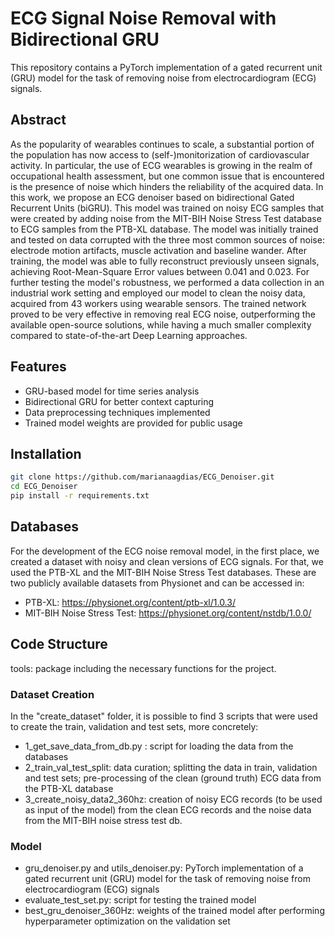 # ECG Signal Noise Removal with Bidirectional GRU

This repository contains a PyTorch implementation of a gated recurrent unit (GRU) model for the task of removing noise from electrocardiogram (ECG) signals.

## Abstract

As the popularity of wearables continues to scale, a substantial portion of the population has now access to
(self-)monitorization of cardiovascular activity. In particular, the use of ECG wearables is growing in the realm of
occupational health assessment, but one common issue that is encountered is the presence of noise which hinders the
reliability of the acquired data. In this work, we propose an ECG denoiser based on bidirectional Gated Recurrent Units
(biGRU). This model was trained on noisy ECG samples that were created by adding noise from the MIT-BIH Noise Stress
Test database to ECG samples from the PTB-XL database. The model was initially trained and tested on data corrupted
with the three most common sources of noise: electrode motion artifacts, muscle activation and baseline wander. After
training, the model was able to fully reconstruct previously unseen signals, achieving Root-Mean-Square Error values
between 0.041 and 0.023. For further testing the model's robustness, we performed a data collection in an industrial
work setting and employed our model to clean the noisy data, acquired from 43 workers using wearable sensors. The
trained network proved to be very effective in removing real ECG noise, outperforming the available open-source
solutions, while having a much smaller complexity compared to state-of-the-art Deep Learning approaches.

## Features

- GRU-based model for time series analysis
- Bidirectional GRU for better context capturing
- Data preprocessing techniques implemented
- Trained model weights are provided for public usage

## Installation

```bash
git clone https://github.com/marianaagdias/ECG_Denoiser.git
cd ECG_Denoiser
pip install -r requirements.txt

```

## Databases
For the development of the ECG noise removal model, in the first place, we created a dataset with noisy and clean
versions of ECG signals. For that, we used the PTB-XL and the MIT-BIH Noise Stress Test databases. These are two 
publicly available datasets from Physionet and can be accessed in:
- PTB-XL: https://physionet.org/content/ptb-xl/1.0.3/
- MIT-BIH Noise Stress Test: https://physionet.org/content/nstdb/1.0.0/


## Code Structure

tools: package including the necessary functions for the project.

### Dataset Creation
In the "create_dataset" folder, it is possible to find 3 scripts that were used to create the train, validation and test
sets, more concretely:
- 1_get_save_data_from_db.py : script for loading the data from the databases
- 2_train_val_test_split: data curation; splitting the data in train, validation and test sets; pre-processing of the 
clean (ground truth) ECG data from the PTB-XL database
- 3_create_noisy_data2_360hz: creation of noisy ECG records (to be used as input of the model) from the clean ECG 
records and the noise data from the MIT-BIH noise stress test db.

### Model
- gru_denoiser.py and utils_denoiser.py: PyTorch implementation of a gated recurrent unit (GRU) model for the task of removing noise from electrocardiogram (ECG) signals
- evaluate_test_set.py: script for testing the trained model
- best_gru_denoiser_360Hz: weights of the trained model after performing hyperparameter optimization on the validation set


